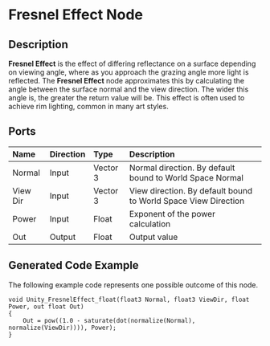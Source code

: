 # Fresnel Effect Node

## Description

**Fresnel Effect** is the effect of differing reflectance on a surface depending on viewing angle, where as you approach the grazing angle more light is reflected. The **Fresnel Effect** node approximates this by calculating the angle between the surface normal and the view direction. The wider this angle is, the greater the return value will be. This effect is often used to achieve rim lighting, common in many art styles.

## Ports

| Name        | Direction           | Type  | Description |
|:------------ |:-------------|:-----|:---|
| Normal      | Input | Vector 3 | Normal direction. By default bound to World Space Normal |
| View Dir      | Input | Vector 3 | View direction. By default bound to World Space View Direction |
| Power      | Input | Float    | Exponent of the power calculation |
| Out | Output      |   Float    | Output value |

## Generated Code Example

The following example code represents one possible outcome of this node.

```
void Unity_FresnelEffect_float(float3 Normal, float3 ViewDir, float Power, out float Out)
{
    Out = pow((1.0 - saturate(dot(normalize(Normal), normalize(ViewDir)))), Power);
}
```
